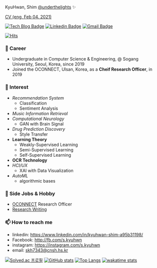 KyuHwan, Shim [@underthelights](https://underthelights.github.io)
 ✨ 
 
 
[CV (eng, Feb 04. 2021)](https://github.com/underthelights/underthelights/files/5936838/cv2_KyuHwanShim.pdf)


[![Tech Blog Badge](http://img.shields.io/badge/-Tech%20blog-black?style=flat-square&logo=github&link=https://underthelights.github.io/)](https://underthelights.github.io/) 
[![Linkedin Badge](https://img.shields.io/badge/-LinkedIn-blue?style=flat-square&logo=Linkedin&logoColor=white&link=https://www.linkedin.com/in/shim-kyu-hwan-a95b31198/)](https://www.linkedin.com/in/shim-kyu-hwan-a95b31198/) 
[![Gmail Badge](https://img.shields.io/badge/-Gmail-d14836?style=flat-square&logo=Gmail&logoColor=white&link=mailto:skh7343@cnsh.hs.kr)](mailto:skh7343@cnsh.hs.kr)

[![Hits](https://hits.seeyoufarm.com/api/count/incr/badge.svg?url=https%3A%2F%2Fgithub.com%2Funderthelights&count_bg=%2361625C&title_bg=%23000000&icon=lighthouse.svg&icon_color=%23E7E7E7&title=hits&edge_flat=true)](https://hits.seeyoufarm.com)


### 🔭 Career
- Undergraduate in Computer Science & Engineering, @ Sogang University, Seoul, Korea, since 2019
- Joined the OCONNECT, Ulsan, Korea, as a **Cheif Research Officer**, in 2019

### 🌱 Interest
- *Recommendation System*
    - Classification
    - Sentiment Analysis
- *Music Information Retrieval*
- *Computational Neurology*
	- GAN with Brain Signal
- *Drug Prediction Discovery*
    - Style Transfer
- **Learning Theory**
    - Weakly-Supervised Learning
    - Semi-Supervised Learning
    - Self-Supervised Learning
- **OCR Technology**
- *HCI/UX*
	- XAI with Data Visualization
- *AutoML*
	- algorithmic bases

### 👯 Side Jobs & Hobby
- [OCONNECT](https://oconnect3.netlify.app) Research Officer
- [Research Writing](https://underthelights.github.io)

### 📫 How to reach me
- linkedin: https://www.linkedin.com/in/kyuhwan-shim-a95b31198/
- Facebook: http://fb.com/s.kyuhwn
- instagram: https://instagram.com/s.kyuhwn
- email: [skh7343@cnsh.hs.kr](mailto:skh7343@cnsh.hs.kr)

[![Solved.ac 프로필](http://mazassumnida.wtf/api/v2/generate_badge?boj=skh7343)](https://solved.ac/skh7343)
[![GitHub stats](https://github-readme-stats.vercel.app/api?username=underthelights)](https://github.com/anuraghazra/github-readme-stats)
[![Top Langs](https://github-readme-stats.vercel.app/api/top-langs/?username=underthelights)](https://github.com/anuraghazra/github-readme-stats)
[![wakatime stats](https://github-readme-stats.vercel.app/api/wakatime?username=underthelights)](https://github.com/anuraghazra/github-readme-stats)
